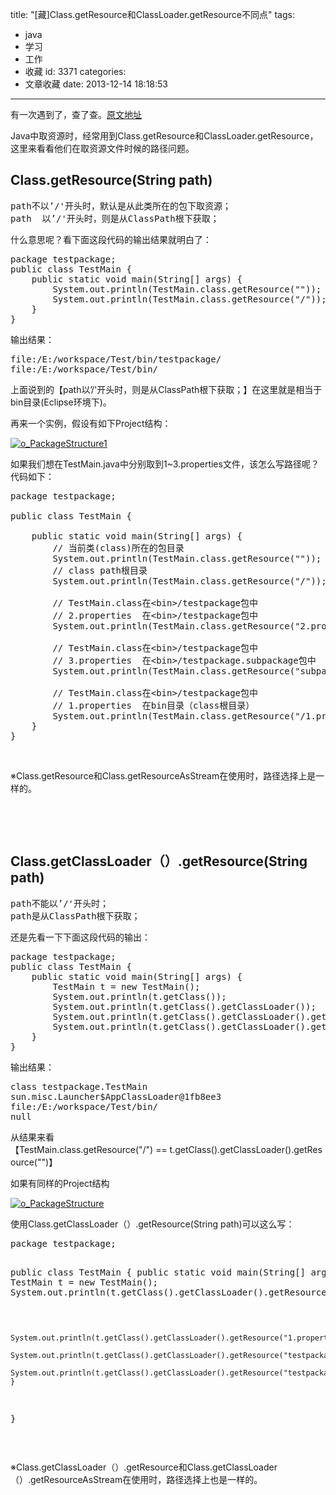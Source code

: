 title: "[藏]Class.getResource和ClassLoader.getResource不同点"
tags:
  - java
  - 学习
  - 工作
  - 收藏
id: 3371
categories:
  - 文章收藏
date: 2013-12-14 18:18:53
---

有一次遇到了，查了查。[原文地址](http://www.cnblogs.com/yejg1212/p/3270152.html)

Java中取资源时，经常用到Class.getResource和ClassLoader.getResource，这里来看看他们在取资源文件时候的路径问题。

## Class.getResource(String path)

<div>
<pre>path不以’/'开头时，默认是从此类所在的包下取资源；
path  以’/'开头时，则是从ClassPath根下获取；</pre>
</div>
什么意思呢？看下面这段代码的输出结果就明白了：
<div>
<pre>package testpackage;
public class TestMain {
    public static void main(String[] args) {
        System.out.println(TestMain.class.getResource(""));
        System.out.println(TestMain.class.getResource("/"));
    }
}</pre>
</div>
输出结果：
<div>
<pre>file:/E:/workspace/Test/bin/testpackage/
file:/E:/workspace/Test/bin/</pre>
</div>
上面说到的【path以’/'开头时，则是从ClassPath根下获取；】在这里就是相当于bin目录(Eclipse环境下)。

再来一个实例，假设有如下Project结构：

[![o_PackageStructure1]({{BASE_PATH}}/images/94eb328bce2cf9ff32430cc4075af46091202a22.png)](http://leaverimage.b0.upaiyun.com/2013/12/o_PackageStructure1.png)

如果我们想在TestMain.java中分别取到1~3.properties文件，该怎么写路径呢？代码如下：
<pre class="lang:default decode:true">package testpackage;

public class TestMain {

    public static void main(String[] args) {
        // 当前类(class)所在的包目录
        System.out.println(TestMain.class.getResource(""));
        // class path根目录
        System.out.println(TestMain.class.getResource("/"));

        // TestMain.class在&lt;bin&gt;/testpackage包中
        // 2.properties  在&lt;bin&gt;/testpackage包中
        System.out.println(TestMain.class.getResource("2.properties"));

        // TestMain.class在&lt;bin&gt;/testpackage包中
        // 3.properties  在&lt;bin&gt;/testpackage.subpackage包中
        System.out.println(TestMain.class.getResource("subpackage/3.properties"));

        // TestMain.class在&lt;bin&gt;/testpackage包中
        // 1.properties  在bin目录（class根目录）
        System.out.println(TestMain.class.getResource("/1.properties"));
    }
}</pre>
&nbsp;

※Class.getResource和Class.getResourceAsStream在使用时，路径选择上是一样的。

&nbsp;

&nbsp;

## Class.getClassLoader（）.getResource(String path)

<div>
<pre>path不能以’/'开头时；
path是从ClassPath根下获取；</pre>
</div>
还是先看一下下面这段代码的输出：
<div>
<pre>package testpackage;
public class TestMain {
    public static void main(String[] args) {
        TestMain t = new TestMain();
        System.out.println(t.getClass());
        System.out.println(t.getClass().getClassLoader());
        System.out.println(t.getClass().getClassLoader().getResource(""));
        System.out.println(t.getClass().getClassLoader().getResource("/"));//null
    }
}</pre>
</div>
输出结果：
<div>
<pre>class testpackage.TestMain
sun.misc.Launcher$AppClassLoader@1fb8ee3
file:/E:/workspace/Test/bin/
null</pre>
</div>
从结果来看【TestMain.class.getResource("/") == t.getClass().getClassLoader().getResource("")】

如果有同样的Project结构

[![o_PackageStructure]({{BASE_PATH}}/images/46e184c9601d96bbb9fbb19e475c7909c85fe52c.png)](http://leaverimage.b0.upaiyun.com/2013/12/o_PackageStructure.png)

使用Class.getClassLoader（）.getResource(String path)可以这么写：
<div>
<pre>package testpackage;

public class TestMain {
    public static void main(String[] args) {
        TestMain t = new TestMain();
        System.out.println(t.getClass().getClassLoader().getResource(""));

        System.out.println(t.getClass().getClassLoader().getResource("1.properties"));
        System.out.println(t.getClass().getClassLoader().getResource("testpackage/2.properties"));
        System.out.println(t.getClass().getClassLoader().getResource("testpackage/subpackage/3.properties"));
    }
}</pre>
</div>
&nbsp;

※Class.getClassLoader（）.getResource和Class.getClassLoader（）.getResourceAsStream在使用时，路径选择上也是一样的。
